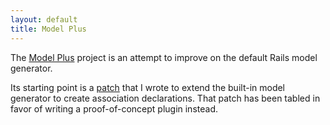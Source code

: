 ```yaml
---
layout: default
title: Model Plus
---
```


The <a href="http://github.com/ffmike/model_plus">Model Plus</a> project is an attempt to improve on the default
Rails model generator.

Its starting point is a <a href="http://rails.lighthouseapp.com/projects/8994/tickets/1315-extend-model-generator-to-create-association-declarations">patch</a>
that I wrote to extend the built-in model generator to create association declarations. That patch has been tabled in favor of
writing a proof-of-concept plugin instead.